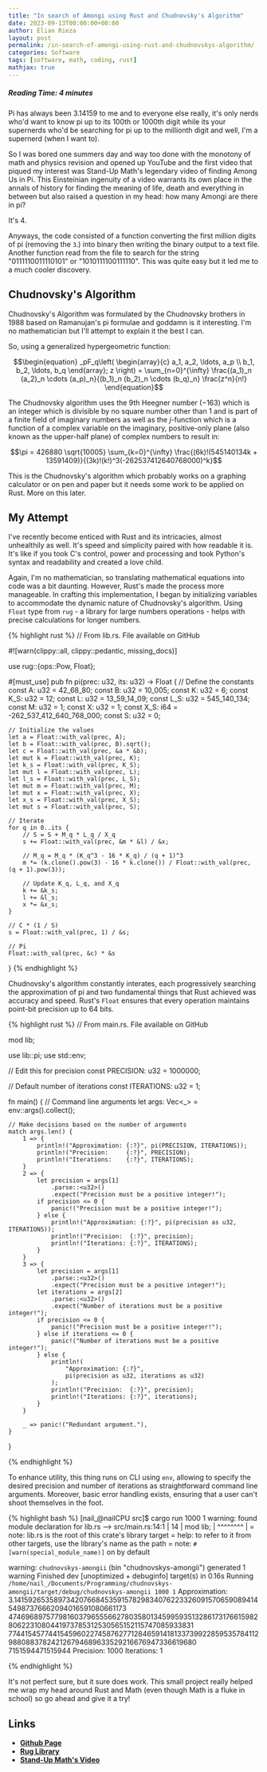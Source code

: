 ```yaml
---
title: "In search of Amongi using Rust and Chudnovsky's Algorithm"
date: 2023-09-13T00:00:00+00:00
author: Elian Rieza
layout: post
permalink: /in-search-of-amongi-using-rust-and-chudnovskys-algorithm/
categories: Software
tags: [software, math, coding, rust]
mathjax: true
---
```

##### Reading Time: 4 minutes

Pi has always been 3.14159 to me and to everyone else really, it's only nerds who'd want to know pi up to its 100th or 1000th digit while its your supernerds who'd be searching for pi up to the millionth digit and well, I'm a supernerd (when I want to).

So I was bored one summers day and way too done with the monotony of math and physics revision and opened up YouTube and the first video that piqued my interest was Stand-Up Math's legendary video of finding Among Us in Pi. This Einsteinian ingenuity of a video warrants its own place in the annals of history for finding the meaning of life, death and everything in between but also raised a question in my head: how many Amongi are there in pi?

It's 4.

Anyways, the code consisted of a function converting the first million digits of pi (removing the `3`.) into binary then writing the binary output to a text file. Another function read from the file to search for the string "0111110011110101" or "1010111100111110". This was quite easy but it led me to a much cooler discovery.

## Chudnovsky's Algorithm
Chudnovsky's Algorithm was formulated by the Chudnovsky brothers in 1988 based on Ramanujan's pi formulae and goddamn is it interesting. I'm no mathematician but I'll attempt to explain it the best I can.

So, using a generalized hypergeometric function: 

$$\begin{equation} _pF_q\left( \begin{array}{c} a_1, a_2, \ldots, a_p \\ b_1, b_2, \ldots, b_q \end{array}; z \right) = \sum_{n=0}^{\infty} \frac{(a_1)_n (a_2)_n \cdots (a_p)_n}{(b_1)_n (b_2)_n \cdots (b_q)_n} \frac{z^n}{n!} \end{equation}$$

The Chudnovsky algorithm uses the 9th Heegner number ($-163$) which is an integer which is divisible by no square number other than 1 and is part of a finite field of imaginary numbers as well as the $j$-function which is a function of a complex variable on the imaginary, positive-only plane (also known as the upper-half plane) of complex numbers to result in: 

$$\pi = 426880 \sqrt{10005} \sum_{k=0}^{\infty} \frac{(6k)!(545140134k + 13591409)}{(3k)!(k!)^3(-262537412640768000)^k}$$

This is the Chudnovsky's algorithm which probably works on a graphing calculator or on pen and paper but it needs some work to be applied on Rust. More on this later.

## My Attempt
I've recently become enticed with Rust and its intricacies, almost unhealthily as well. It's speed and simplicity paired with how readable it is. It's like if you took C's control, power and processing and took Python's syntax and readability and created a love child. 

Again, I'm no mathematician, so translating mathematical equations into code was a bit daunting. However, Rust's made the process more manageable. In crafting this implementation, I began by initializing variables to accommodate the dynamic nature of Chudnovsky's algorithm. Using `Float` type from `rug` - a library for large numbers operations - helps with precise calculations for longer numbers. 

{% highlight rust %}
// From lib.rs. File available on GitHub

#![warn(clippy::all, clippy::pedantic, missing_docs)]

use rug::{ops::Pow, Float};

#[must_use]
pub fn pi(prec: u32, its: u32) -> Float {
    // Define the constants
    const A: u32 = 42_68_80;
    const B: u32 = 10_005;
    const K: u32 = 6;
    const K_S: u32 = 12;
    const L: u32 = 13_59_14_09;
    const L_S: u32 = 545_140_134;
    const M: u32 = 1;
    const X: u32 = 1;
    const X_S: i64 = -262_537_412_640_768_000;
    const S: u32 = 0;

    // Initialize the values
    let a = Float::with_val(prec, A);
    let b = Float::with_val(prec, B).sqrt();
    let c = Float::with_val(prec, &a * &b);
    let mut k = Float::with_val(prec, K);
    let k_s = Float::with_val(prec, K_S);
    let mut l = Float::with_val(prec, L);
    let l_s = Float::with_val(prec, L_S);
    let mut m = Float::with_val(prec, M);
    let mut x = Float::with_val(prec, X);
    let x_s = Float::with_val(prec, X_S);
    let mut s = Float::with_val(prec, S);

    // Iterate
    for q in 0..its {
        // S = S + M_q * L_q / X_q
        s += Float::with_val(prec, &m * &l) / &x;

        // M_q = M_q * (K_q^3 - 16 * K_q) / (q + 1)^3
        m *= (k.clone().pow(3) - 16 * k.clone()) / Float::with_val(prec, (q + 1).pow(3));

        // Update K_q, L_q, and X_q
        k += &k_s;
        l += &l_s;
        x *= &x_s;
    }

    // C * (1 / S)
    s = Float::with_val(prec, 1) / &s;

    // Pi
    Float::with_val(prec, &c) * &s
}
{% endhighlight %}

Chudnovsky's algorithm constantly interates, each progressively searching the approximation of pi and two fundamental things that Rust achieved was accuracy and speed. Rust's `Float` ensures that every operation maintains point-bit precision up to 64 bits.

{% highlight rust %}
// From main.rs. File available on GitHub

mod lib;

use lib::pi;
use std::env;

// Edit this for precision
const PRECISION: u32 = 1000000;

// Default number of iterations
const ITERATIONS: u32 = 1;

fn main() {
    // Command line arguments
    let args: Vec<_> = env::args().collect();

    // Make decisions based on the number of arguments
    match args.len() {
        1 => {
            println!("Approximation: {:?}", pi(PRECISION, ITERATIONS));
            println!("Precision:     {:?}", PRECISION);
            println!("Iterations:    {:?}", ITERATIONS);
        }
        2 => {
            let precision = args[1]
                .parse::<u32>()
                .expect("Precision must be a positive integer!");
            if precision <= 0 {
                panic!("Precision must be a positive integer!");
            } else {
                println!("Approximation: {:?}", pi(precision as u32, ITERATIONS));
                println!("Precision:  {:?}", precision);
                println!("Iterations: {:?}", ITERATIONS);
            }
        }
        3 => {
            let precision = args[1]
                .parse::<u32>()
                .expect("Precision must be a positive integer!");
            let iterations = args[2]
                .parse::<u32>()
                .expect("Number of iterations must be a positive integer!");
            if precision <= 0 {
                panic!("Precision must be a positive integer!");
            } else if iterations <= 0 {
                panic!("Number of iterations must be a positive integer!");
            } else {
                println!(
                    "Approximation: {:?}",
                    pi(precision as u32, iterations as u32)
                );
                println!("Precision:  {:?}", precision);
                println!("Iterations: {:?}", iterations);
            }
        }

        _ => panic!("Redundant argument."),
    }
}

{% endhighlight %}

To enhance utility, this thing runs on CLI using `env`, allowing to specify the desired precision and number of iterations as straightforward command line arguments. Moreover, basic error handling exists, ensuring that a user can't shoot themselves in the foot.

{% highlight bash %}
[nail_@nailCPU src]$ cargo run 1000 1
warning: found module declaration for lib.rs
  --> src/main.rs:14:1
   |
14 | mod lib;
   | ^^^^^^^^
   |
   = note: lib.rs is the root of this crate's library target
   = help: to refer to it from other targets, use the library's name as the path
   = note: `#[warn(special_module_name)]` on by default

warning: `chudnovskys-amongii` (bin "chudnovskys-amongii") generated 1 warning
    Finished dev [unoptimized + debuginfo] target(s) in 0.16s
     Running `/home/nail_/Documents/Programming/chudnovskys-amongii/target/debug/chudnovskys-amongii 1000 1`
Approximation: 3.1415926535897342076684535915782983407622332609157065908941454987376662094016591080661173
47469689757798160379655566278035801345995935132861731766159828062231080441973785312530565152115747085933831
77441545774415459602274587627712846591418133739922859535784112988088378242126794689633529216676947336619680
7151594471515944
Precision:  1000
Iterations: 1

{% endhighlight %}

It's not perfect sure, but it sure does work. This small project really helped me wrap my head around Rust and Math (even though Math is a fluke in school) so go ahead and give it a try! 

## Links
- **[Github Page](https://github.com/nail-e/chudnovskys-amongii)**
- **[Rug Library](https://docs.rs/rug/latest/rug/)**
- **[Stand-Up Math's Video](https://www.youtube.com/watch?v=dET2l8l3upU)** 

